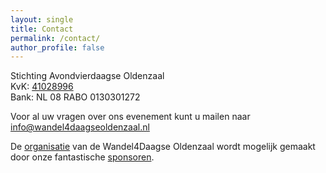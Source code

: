 ```yaml
---
layout: single
title: Contact
permalink: /contact/
author_profile: false
---
```


Stichting Avondvierdaagse Oldenzaal  
KvK: [41028996](https://www.kvk.nl/orderstraat/bedrijf-kiezen/?orig=#!shop?&q=41028996&start=0&prefproduct=&prefpayment=)  
Bank: NL 08 RABO 0130301272  

Voor al uw vragen over ons evenement kunt u mailen naar [info@wandel4daagseoldenzaal.nl](mailto:info@wandel4daagseoldenzaal.nl)

De [organisatie](/organisatie/) van de Wandel4Daagse Oldenzaal wordt mogelijk gemaakt door onze fantastische [sponsoren](/sponsoren/).